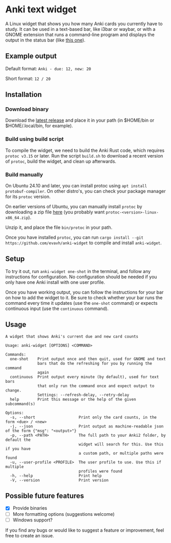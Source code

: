 # Anki text widget

A Linux widget that shows you how many Anki cards you currently have to study.
It can be used in a text-based bar, like i3bar or waybar, or with a GNOME
extension that runs a command-line program and displays the output in the status
bar (like [this one](https://extensions.gnome.org/extension/2932/executor/)).

## Example output

Default format: `Anki - due: 12, new: 20`

Short format: `12 / 20`

## Installation

### Download binary

Download the
[latest release](https://github.com/evavh/anki-widget/releases/latest) and place
it in your path (in $HOME/bin or $HOME/.local/bin, for example).

### Build using build script

To compile the widget, we need to build the Anki Rust code, which requires
`protoc v3.15` or later. Run the script `build.sh` to download a recent version
of `protoc`, build the widget, and clean up afterwards.

### Build manually

On Ubuntu 24.10 and later, you can install protoc using
`apt install protobuf-compiler`. On other distro's, you can check your package
manager for its `protoc` version.

On earlier versions of Ubuntu, you can manually install `protoc` by downloading
a zip file [here](https://github.com/protocolbuffers/protobuf/releases/latest)
(you probably want `protoc-<version>-linux-x86_64.zip`).

Unzip it, and place the file `bin/protoc` in your path.

Once you have installed `protoc`, you can run
`cargo install --git https://github.com/evavh/anki-widget` to compile and
install `anki-widget`.

## Setup

To try it out, run `anki-widget one-shot` in the terminal, and follow any
instructions for configuration. No configuration should be needed if you only
have one Anki install with one user profile.

Once you have working output, you can follow the instructions for your bar on
how to add the widget to it. Be sure to check whether your bar runs the command
every time it updates (use the `one-shot` command) or expects continuous input
(use the `continuous` command).

## Usage

```
A widget that shows Anki's current due and new card counts

Usage: anki-widget [OPTIONS] <COMMAND>

Commands:
  one-shot    Print output once and then quit, used for GNOME and text
              bars that do the refreshing for you by running the command
              again
  continuous  Print output every minute (by default), used for text bars
              that only run the command once and expect output to change.
              Settings: --refresh-delay, --retry-delay
  help        Print this message or the help of the given subcommand(s)

Options:
  -s, --short                   Print only the card counts, in the form <due> / <new>
  -j, --json                    Print output as machine-readable json of the form {"msg": "<output>"}
  -p, --path <PATH>             The full path to your Anki2 folder, by default the
                                widget will search for this. Use this if you have
                                a custom path, or multiple paths were found
  -u, --user-profile <PROFILE>  The user profile to use. Use this if multiple
                                profiles were found
  -h, --help                    Print help
  -V, --version                 Print version
```

## Possible future features

- [x] Provide binaries
- [ ] More formatting options (suggestions welcome)
- [ ] Windows support?

If you find any bugs or would like to suggest a feature or improvement, feel
free to create an issue.
